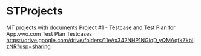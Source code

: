 # STProjects
MT projects with documents
Project #1 - Testcase and Test Plan for App.vwo.com
Test Plan
Testcases
https://drive.google.com/drive/folders/11eAx342NHP1NGiqD_yQMAqfkZkbIjzNR?usp=sharing
